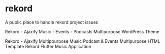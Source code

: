 # rekord


A public place to handle rekord project issues


Rekord - Ajaxify Music - Events - Podcasts Multipurpose WordPress Theme

Rekord - Ajaxify Multipourpose Music Podcast & Events Multipurpose HTML Template
Rekord Flutter Music Application

